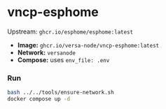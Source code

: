 # vncp-esphome

Upstream: `ghcr.io/esphome/esphome:latest`

- **Image:** `ghcr.io/versa-node/vncp-esphome:latest`
- **Network:** `versanode`
- **Compose:** uses `env_file: .env`

### Run
```bash
bash ../../tools/ensure-network.sh
docker compose up -d
```


